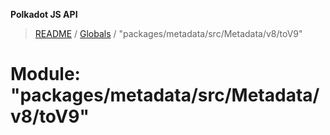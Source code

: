**Polkadot JS API**

> [README](../README.md) / [Globals](../globals.md) / "packages/metadata/src/Metadata/v8/toV9"

# Module: "packages/metadata/src/Metadata/v8/toV9"
